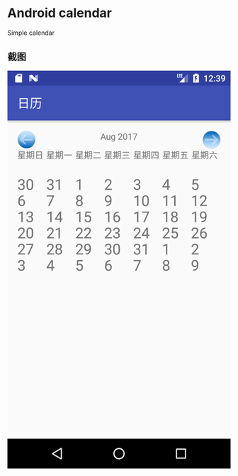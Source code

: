 # Android calendar
Simple calendar
## 截图

![image](https://github.com/nwtccss/picture-/blob/master/Screenshot_1506256763.png)
